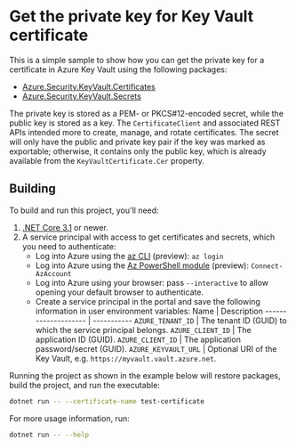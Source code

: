 # Get the private key for Key Vault certificate

This is a simple sample to show how you can get the private key for a certificate in Azure Key Vault using the following packages:

* [Azure.Security.KeyVault.Certificates](https://nuget.org/packages/Azure.Security.KeyVault.Certificates)
* [Azure.Security.KeyVault.Secrets](https://nuget.org/packages/Azure.Security.KeyVault.Secrets)

The private key is stored as a PEM- or PKCS#12-encoded secret, while the public key is stored as a key. The `CertificateClient` and associated REST APIs intended more to create, manage, and rotate certificates. The secret will only have the public and private key pair if the key was marked as exportable; otherwise, it contains only the public key, which is already available from the `KeyVaultCertificate.Cer` property.

## Building

To build and run this project, you'll need:

1. [.NET Core 3.1](https://dot.net) or newer.
2. A service principal with access to get certificates and secrets, which you need to authenticate:
   * Log into Azure using the [az CLI](https://docs.microsoft.com/cli/azure/install-azure-cli) (preview): `az login`
   * Log into Azure using the [Az PowerShell module](https://docs.microsoft.com/powershell/azure/install-az-ps?view=azps-1.2.0) (preview): `Connect-AzAccount`
   * Log into Azure using your browser: pass `--interactive` to allow opening your default browser to authenticate.
   * Create a service principal in the portal and save the following information in user environment variables:
     Name                 | Description
     -------------------- | -----------
     `AZURE_TENANT_ID`    | The tenant ID (GUID) to which the service principal belongs.
     `AZURE_CLIENT_ID`    | The application ID (GUID).
     `AZURE_CLIENT_ID`    | The application password/secret (GUID).
     `AZURE_KEYVAULT_URL` | Optional URI of the Key Vault, e.g. `https://myvault.vault.azure.net`.

Running the project as shown in the example below will restore packages, build the project, and run the executable:

```bash
dotnet run -- --certificate-name test-certificate
```

For more usage information, run:

```bash
dotnet run -- --help
```

